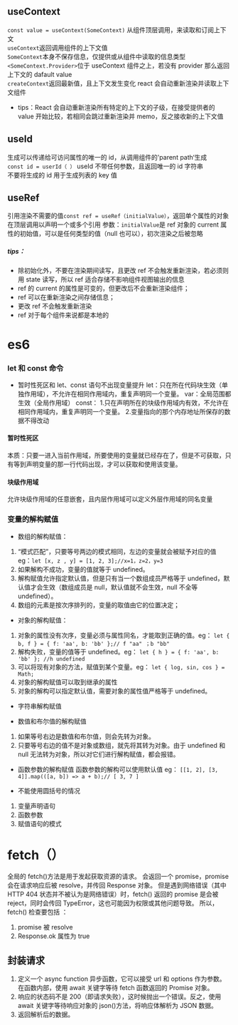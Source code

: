 ## useContext

`const value = useContext(SomeContext)` 从组件顶层调用，来读取和订阅上下文  
`useContext`返回调用组件的上下文值  
`SomeContext`本身不保存信息，仅提供或从组件中读取的信息类型  
`<SomeContext.Provider>`位于 useContext 组件之上，若没有 provider 那么返回上下文的 dafault value  
`createContext`返回最新值，且上下文发生变化 react 会自动重新渲染并读取上下文组件

- tips：React 会自动重新渲染所有特定的上下文的子级，在接受提供者的 value 开始比较，若相同会跳过重新渲染并 memo，反之接收新的上下文值

## useId

生成可以传递给可访问属性的唯一的 id，从调用组件的'parent path‘生成  
`const id = userId（ ）` useId 不带任何参数，且返回唯一的 id 字符串  
不要将生成的 id 用于生成列表的 key 值

## useRef

引用渲染不需要的值`const ref = useRef（initialValue）`，返回单个属性的对象
在顶层调用以声明一个或多个引用
参数：`initialValue`是 ref 对象的 current 属性的初始值，可以是任何类型的值（null 也可以），初次渲染之后被忽略

##### tips：

- 除初始化外，不要在渲染期间读写，且更改 ref 不会触发重新渲染，若必须则用 state 读写，所以 ref 适合存储不影响组件视图输出的信息
- ref 的 current 的属性是可变的，但更改后不会重新渲染组件；
- ref 可以在重新渲染之间存储信息；
- 更改 ref 不会触发重新渲染
- ref 对于每个组件来说都是本地的

# es6

### let 和 const 命令

- 暂时性死区和 let、const 语句不出现变量提升
  let：只在所在代码块生效（单独作用域），不允许在相同作用域内，重复声明同一个变量。
  var：全局范围都生效（全局作用域）
  const： 1.只在声明所在的块级作用域内有效，不允许在相同作用域内，重复声明同一个变量。 2.变量指向的那个内存地址所保存的数据不得改动

#### 暂时性死区

本质：只要一进入当前作用域，所要使用的变量就已经存在了，但是不可获取，只有等到声明变量的那一行代码出现，才可以获取和使用该变量。

#### 块级作用域

允许块级作用域的任意嵌套，且内层作用域可以定义外层作用域的同名变量

### 变量的解构赋值

- 数组的解构赋值：

1.  “模式匹配”，只要等号两边的模式相同，左边的变量就会被赋予对应的值 eg：`let [x, z , y] = [1, 2, 3];//x=1，z=2，y=3`
2.  如果解构不成功，变量的值就等于 undefined。
3.  解构赋值允许指定默认值，但是只有当一个数组成员严格等于 undefined，默认值才会生效（数组成员是 null，默认值就不会生效，null 不全等 undefined）。
4.  数组的元素是按次序排列的，变量的取值由它的位置决定；

- 对象的解构赋值：

1. 对象的属性没有次序，变量必须与属性同名，才能取到正确的值。eg： `let { b, f } = { f: 'aa', b: 'bb' };// f "aa" ；b "bb"`
2. 解构失败，变量的值等于 undefined。eg： `let { h } = { f: 'aa', b: 'bb' }; //h undefined`
3. 可以将现有对象的方法，赋值到某个变量。eg： `let { log, sin, cos } = Math;`
4. 对象的解构赋值可以取到继承的属性
5. 对象的解构可以指定默认值，需要对象的属性值严格等于 undefined。

- 字符串解构赋值

- 数值和布尔值的解构赋值

1. 如果等号右边是数值和布尔值，则会先转为对象。
2. 只要等号右边的值不是对象或数组，就先将其转为对象。由于 undefined 和 null 无法转为对象，所以对它们进行解构赋值，都会报错。

- 函数参数的解构赋值
  函数参数的解构可以使用默认值
  eg： `[[1, 2], [3, 4]].map(([a, b]) => a + b);// [ 3, 7 ]`

* 不能使用圆括号的情况

1. 变量声明语句
2. 函数参数
3. 赋值语句的模式

# fetch（）

全局的 fetch()方法是用于发起获取资源的请求。
会返回一个 promise，promise 会在请求响应后被 resolve，并传回 Response 对象。
但是遇到网络错误（其中 HTTP 404 状态并不被认为是网络错误）时，fetch() 返回的 promise 是会被 reject，同时会传回 TypeError，这也可能因为权限或其他问题导致。
所以，fetch() 检查要包括 ：

1. promise 被 resolve
2. Response.ok 属性为 true

## 封装请求

1. 定义一个 async function 异步函数，它可以接受 url 和 options 作为参数。在函数内部，使用 await 关键字等待 fetch 函数返回的 Promise 对象。
2. 响应的状态码不是 200（即请求失败），这时候抛出一个错误。反之，使用 await 关键字等待响应对象的 json()方法，将响应体解析为 JSON 数据。
3. 返回解析后的数据。
